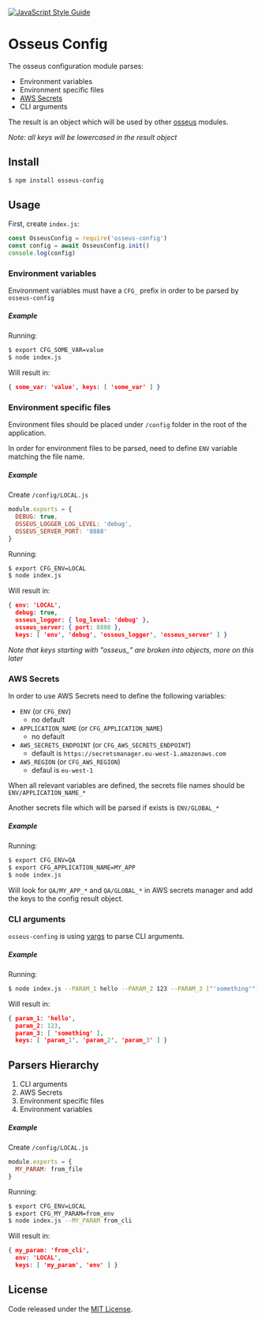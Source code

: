 [![JavaScript Style Guide](https://cdn.rawgit.com/standard/standard/master/badge.svg)](https://github.com/standard/standard)

# Osseus Config

The osseus configuration module parses: 

* Environment variables
* Environment specific files
* [AWS Secrets](https://aws.amazon.com/secrets-manager/)
* CLI arguments


The result is an object which will be used by other [osseus](https://github.com/colucom/osseus) modules.

*Note: all keys will be lowercased in the result object*

## Install
```bash
$ npm install osseus-config
```

## Usage

First, create `index.js`:

```javascript
const OsseusConfig = require('osseus-config')
const config = await OsseusConfig.init()
console.log(config)
```

### Environment variables
Environment variables must have a `CFG_` prefix in order to be parsed by `osseus-config`

##### Example
Running:

```bash
$ export CFG_SOME_VAR=value
$ node index.js
```

Will result in:

```json
{ some_var: 'value', keys: [ 'some_var' ] }
```

### Environment specific files

Environment files should be placed under `/config` folder in the root of the application.

In order for environment files to be parsed, need to define `ENV` variable matching the file name.

##### Example
Create `/config/LOCAL.js`

```javascript
module.exports = {
  DEBUG: true,
  OSSEUS_LOGGER_LOG_LEVEL: 'debug',
  OSSEUS_SERVER_PORT: '8888'
}
```

Running:

```sh
$ export CFG_ENV=LOCAL
$ node index.js
```

Will result in:

```json
{ env: 'LOCAL',
  debug: true,
  osseus_logger: { log_level: 'debug' },
  osseus_server: { port: 8888 },
  keys: [ 'env', 'debug', 'osseus_logger', 'osseus_server' ] }
```

*Note that keys starting with "osseus_" are broken into objects, more on this later*

### AWS Secrets

In order to use AWS Secrets need to define the following variables:

* `ENV` (or `CFG_ENV`)
	* no default
* `APPLICATION_NAME` (or `CFG_APPLICATION_NAME`)
	* no default
* `AWS_SECRETS_ENDPOINT` (or `CFG_AWS_SECRETS_ENDPOINT`)
	* default is `https://secretsmanager.eu-west-1.amazonaws.com`
* `AWS_REGION` (or `CFG_AWS_REGION`)
	* defaul is `eu-west-1`

When all relevant variables are defined, the secrets file names should be `ENV/APPLICATION_NAME_*`

Another secrets file which will be parsed if exists is `ENV/GLOBAL_*`

##### Example
Running:

```sh
$ export CFG_ENV=QA
$ export CFG_APPLICATION_NAME=MY_APP
$ node index.js
```

Will look for `QA/MY_APP_*` and `QA/GLOBAL_*` in AWS secrets manager and add the keys to the config result object.


### CLI arguments
`osseus-confing` is using [yargs](https://github.com/yargs/yargs) to parse CLI arguments.

##### Example
Running:

```sh
$ node index.js --PARAM_1 hello --PARAM_2 123 --PARAM_3 ["'something'"]
```

Will result in:

```json
{ param_1: 'hello',
  param_2: 123,
  param_3: [ 'something' ],
  keys: [ 'param_1', 'param_2', 'param_3' ] }
```

## Parsers Hierarchy
1. CLI arguments
2. AWS Secrets
3. Environment specific files
4. Environment variables

##### Example
Create `/config/LOCAL.js`

```javascript
module.exports = {
  MY_PARAM: from_file
}
```

Running:

```sh
$ export CFG_ENV=LOCAL
$ export CFG_MY_PARAM=from_env
$ node index.js --MY_PARAM from_cli
```

Will result in:

```json
{ my_param: 'from_cli',
  env: 'LOCAL',
  keys: [ 'my_param', 'env' ] }
```

## License
Code released under the [MIT License](https://github.com/colucom/osseus-config/blob/master/LICENSE).
